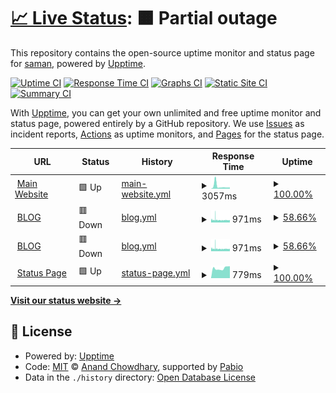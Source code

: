 # [📈 Live Status](https://upptime.samankhalife.ir): <!--live status--> **🟧 Partial outage**

This repository contains the open-source uptime monitor and status page for [saman](samankhalife.ir), powered by [Upptime](https://github.com/upptime/upptime).

[![Uptime CI](https://github.com/samankhalife/upptime/workflows/Uptime%20CI/badge.svg)](https://github.com/samankhalife/upptime/actions?query=workflow%3A%22Uptime+CI%22)
[![Response Time CI](https://github.com/samankhalife/upptime/workflows/Response%20Time%20CI/badge.svg)](https://github.com/samankhalife/upptime/actions?query=workflow%3A%22Response+Time+CI%22)
[![Graphs CI](https://github.com/samankhalife/upptime/workflows/Graphs%20CI/badge.svg)](https://github.com/samankhalife/upptime/actions?query=workflow%3A%22Graphs+CI%22)
[![Static Site CI](https://github.com/samankhalife/upptime/workflows/Static%20Site%20CI/badge.svg)](https://github.com/samankhalife/upptime/actions?query=workflow%3A%22Static+Site+CI%22)
[![Summary CI](https://github.com/samankhalife/upptime/workflows/Summary%20CI/badge.svg)](https://github.com/samankhalife/upptime/actions?query=workflow%3A%22Summary+CI%22)

With [Upptime](https://upptime.js.org), you can get your own unlimited and free uptime monitor and status page, powered entirely by a GitHub repository. We use [Issues](https://github.com/samankhalife/upptime/issues) as incident reports, [Actions](https://github.com/samankhalife/upptime/actions) as uptime monitors, and [Pages](https://upptime.samankhalife.ir) for the status page.

<!--start: status pages-->
<!-- This summary is generated by Upptime (https://github.com/upptime/upptime) -->
<!-- Do not edit this manually, your changes will be overwritten -->
<!-- prettier-ignore -->
| URL | Status | History | Response Time | Uptime |
| --- | ------ | ------- | ------------- | ------ |
| <img alt="" src="https://icons.duckduckgo.com/ip3/samankhalife.ir.ico" height="13"> [Main Website](https://samankhalife.ir) | 🟩 Up | [main-website.yml](https://github.com/samankhalife/upptime/commits/HEAD/history/main-website.yml) | <details><summary><img alt="Response time graph" src="./graphs/main-website/response-time-week.png" height="20"> 3057ms</summary><br><a href="https://upptime.samankhalife.ir/history/main-website"><img alt="Response time 3313" src="https://img.shields.io/endpoint?url=https%3A%2F%2Fraw.githubusercontent.com%2Fsamankhalife%2Fupptime%2FHEAD%2Fapi%2Fmain-website%2Fresponse-time.json"></a><br><a href="https://upptime.samankhalife.ir/history/main-website"><img alt="24-hour response time 1535" src="https://img.shields.io/endpoint?url=https%3A%2F%2Fraw.githubusercontent.com%2Fsamankhalife%2Fupptime%2FHEAD%2Fapi%2Fmain-website%2Fresponse-time-day.json"></a><br><a href="https://upptime.samankhalife.ir/history/main-website"><img alt="7-day response time 3057" src="https://img.shields.io/endpoint?url=https%3A%2F%2Fraw.githubusercontent.com%2Fsamankhalife%2Fupptime%2FHEAD%2Fapi%2Fmain-website%2Fresponse-time-week.json"></a><br><a href="https://upptime.samankhalife.ir/history/main-website"><img alt="30-day response time 2190" src="https://img.shields.io/endpoint?url=https%3A%2F%2Fraw.githubusercontent.com%2Fsamankhalife%2Fupptime%2FHEAD%2Fapi%2Fmain-website%2Fresponse-time-month.json"></a><br><a href="https://upptime.samankhalife.ir/history/main-website"><img alt="1-year response time 3313" src="https://img.shields.io/endpoint?url=https%3A%2F%2Fraw.githubusercontent.com%2Fsamankhalife%2Fupptime%2FHEAD%2Fapi%2Fmain-website%2Fresponse-time-year.json"></a></details> | <details><summary><a href="https://upptime.samankhalife.ir/history/main-website">100.00%</a></summary><a href="https://upptime.samankhalife.ir/history/main-website"><img alt="All-time uptime 96.42%" src="https://img.shields.io/endpoint?url=https%3A%2F%2Fraw.githubusercontent.com%2Fsamankhalife%2Fupptime%2FHEAD%2Fapi%2Fmain-website%2Fuptime.json"></a><br><a href="https://upptime.samankhalife.ir/history/main-website"><img alt="24-hour uptime 100.00%" src="https://img.shields.io/endpoint?url=https%3A%2F%2Fraw.githubusercontent.com%2Fsamankhalife%2Fupptime%2FHEAD%2Fapi%2Fmain-website%2Fuptime-day.json"></a><br><a href="https://upptime.samankhalife.ir/history/main-website"><img alt="7-day uptime 100.00%" src="https://img.shields.io/endpoint?url=https%3A%2F%2Fraw.githubusercontent.com%2Fsamankhalife%2Fupptime%2FHEAD%2Fapi%2Fmain-website%2Fuptime-week.json"></a><br><a href="https://upptime.samankhalife.ir/history/main-website"><img alt="30-day uptime 99.93%" src="https://img.shields.io/endpoint?url=https%3A%2F%2Fraw.githubusercontent.com%2Fsamankhalife%2Fupptime%2FHEAD%2Fapi%2Fmain-website%2Fuptime-month.json"></a><br><a href="https://upptime.samankhalife.ir/history/main-website"><img alt="1-year uptime 96.42%" src="https://img.shields.io/endpoint?url=https%3A%2F%2Fraw.githubusercontent.com%2Fsamankhalife%2Fupptime%2FHEAD%2Fapi%2Fmain-website%2Fuptime-year.json"></a></details>
| <img alt="" src="https://icons.duckduckgo.com/ip3/blog.samankhalife.ir.ico" height="13"> [BLOG](https://blog.samankhalife.ir) | 🟥 Down | [blog.yml](https://github.com/samankhalife/upptime/commits/HEAD/history/blog.yml) | <details><summary><img alt="Response time graph" src="./graphs/blog/response-time-week.png" height="20"> 971ms</summary><br><a href="https://upptime.samankhalife.ir/history/blog"><img alt="Response time 2014" src="https://img.shields.io/endpoint?url=https%3A%2F%2Fraw.githubusercontent.com%2Fsamankhalife%2Fupptime%2FHEAD%2Fapi%2Fblog%2Fresponse-time.json"></a><br><a href="https://upptime.samankhalife.ir/history/blog"><img alt="24-hour response time 913" src="https://img.shields.io/endpoint?url=https%3A%2F%2Fraw.githubusercontent.com%2Fsamankhalife%2Fupptime%2FHEAD%2Fapi%2Fblog%2Fresponse-time-day.json"></a><br><a href="https://upptime.samankhalife.ir/history/blog"><img alt="7-day response time 971" src="https://img.shields.io/endpoint?url=https%3A%2F%2Fraw.githubusercontent.com%2Fsamankhalife%2Fupptime%2FHEAD%2Fapi%2Fblog%2Fresponse-time-week.json"></a><br><a href="https://upptime.samankhalife.ir/history/blog"><img alt="30-day response time 1356" src="https://img.shields.io/endpoint?url=https%3A%2F%2Fraw.githubusercontent.com%2Fsamankhalife%2Fupptime%2FHEAD%2Fapi%2Fblog%2Fresponse-time-month.json"></a><br><a href="https://upptime.samankhalife.ir/history/blog"><img alt="1-year response time 2014" src="https://img.shields.io/endpoint?url=https%3A%2F%2Fraw.githubusercontent.com%2Fsamankhalife%2Fupptime%2FHEAD%2Fapi%2Fblog%2Fresponse-time-year.json"></a></details> | <details><summary><a href="https://upptime.samankhalife.ir/history/blog">58.66%</a></summary><a href="https://upptime.samankhalife.ir/history/blog"><img alt="All-time uptime 91.22%" src="https://img.shields.io/endpoint?url=https%3A%2F%2Fraw.githubusercontent.com%2Fsamankhalife%2Fupptime%2FHEAD%2Fapi%2Fblog%2Fuptime.json"></a><br><a href="https://upptime.samankhalife.ir/history/blog"><img alt="24-hour uptime 46.97%" src="https://img.shields.io/endpoint?url=https%3A%2F%2Fraw.githubusercontent.com%2Fsamankhalife%2Fupptime%2FHEAD%2Fapi%2Fblog%2Fuptime-day.json"></a><br><a href="https://upptime.samankhalife.ir/history/blog"><img alt="7-day uptime 58.66%" src="https://img.shields.io/endpoint?url=https%3A%2F%2Fraw.githubusercontent.com%2Fsamankhalife%2Fupptime%2FHEAD%2Fapi%2Fblog%2Fuptime-week.json"></a><br><a href="https://upptime.samankhalife.ir/history/blog"><img alt="30-day uptime 86.30%" src="https://img.shields.io/endpoint?url=https%3A%2F%2Fraw.githubusercontent.com%2Fsamankhalife%2Fupptime%2FHEAD%2Fapi%2Fblog%2Fuptime-month.json"></a><br><a href="https://upptime.samankhalife.ir/history/blog"><img alt="1-year uptime 91.22%" src="https://img.shields.io/endpoint?url=https%3A%2F%2Fraw.githubusercontent.com%2Fsamankhalife%2Fupptime%2FHEAD%2Fapi%2Fblog%2Fuptime-year.json"></a></details>
| <img alt="" src="https://icons.duckduckgo.com/ip3/ixpp.ir.ico" height="13"> [BLOG](https://ixpp.ir) | 🟥 Down | [blog.yml](https://github.com/samankhalife/upptime/commits/HEAD/history/blog.yml) | <details><summary><img alt="Response time graph" src="./graphs/blog/response-time-week.png" height="20"> 971ms</summary><br><a href="https://upptime.samankhalife.ir/history/blog"><img alt="Response time 2014" src="https://img.shields.io/endpoint?url=https%3A%2F%2Fraw.githubusercontent.com%2Fsamankhalife%2Fupptime%2FHEAD%2Fapi%2Fblog%2Fresponse-time.json"></a><br><a href="https://upptime.samankhalife.ir/history/blog"><img alt="24-hour response time 913" src="https://img.shields.io/endpoint?url=https%3A%2F%2Fraw.githubusercontent.com%2Fsamankhalife%2Fupptime%2FHEAD%2Fapi%2Fblog%2Fresponse-time-day.json"></a><br><a href="https://upptime.samankhalife.ir/history/blog"><img alt="7-day response time 971" src="https://img.shields.io/endpoint?url=https%3A%2F%2Fraw.githubusercontent.com%2Fsamankhalife%2Fupptime%2FHEAD%2Fapi%2Fblog%2Fresponse-time-week.json"></a><br><a href="https://upptime.samankhalife.ir/history/blog"><img alt="30-day response time 1356" src="https://img.shields.io/endpoint?url=https%3A%2F%2Fraw.githubusercontent.com%2Fsamankhalife%2Fupptime%2FHEAD%2Fapi%2Fblog%2Fresponse-time-month.json"></a><br><a href="https://upptime.samankhalife.ir/history/blog"><img alt="1-year response time 2014" src="https://img.shields.io/endpoint?url=https%3A%2F%2Fraw.githubusercontent.com%2Fsamankhalife%2Fupptime%2FHEAD%2Fapi%2Fblog%2Fresponse-time-year.json"></a></details> | <details><summary><a href="https://upptime.samankhalife.ir/history/blog">58.66%</a></summary><a href="https://upptime.samankhalife.ir/history/blog"><img alt="All-time uptime 91.22%" src="https://img.shields.io/endpoint?url=https%3A%2F%2Fraw.githubusercontent.com%2Fsamankhalife%2Fupptime%2FHEAD%2Fapi%2Fblog%2Fuptime.json"></a><br><a href="https://upptime.samankhalife.ir/history/blog"><img alt="24-hour uptime 46.97%" src="https://img.shields.io/endpoint?url=https%3A%2F%2Fraw.githubusercontent.com%2Fsamankhalife%2Fupptime%2FHEAD%2Fapi%2Fblog%2Fuptime-day.json"></a><br><a href="https://upptime.samankhalife.ir/history/blog"><img alt="7-day uptime 58.66%" src="https://img.shields.io/endpoint?url=https%3A%2F%2Fraw.githubusercontent.com%2Fsamankhalife%2Fupptime%2FHEAD%2Fapi%2Fblog%2Fuptime-week.json"></a><br><a href="https://upptime.samankhalife.ir/history/blog"><img alt="30-day uptime 86.30%" src="https://img.shields.io/endpoint?url=https%3A%2F%2Fraw.githubusercontent.com%2Fsamankhalife%2Fupptime%2FHEAD%2Fapi%2Fblog%2Fuptime-month.json"></a><br><a href="https://upptime.samankhalife.ir/history/blog"><img alt="1-year uptime 91.22%" src="https://img.shields.io/endpoint?url=https%3A%2F%2Fraw.githubusercontent.com%2Fsamankhalife%2Fupptime%2FHEAD%2Fapi%2Fblog%2Fuptime-year.json"></a></details>
| <img alt="" src="https://icons.duckduckgo.com/ip3/upptime.samankhalife.ir.ico" height="13"> [Status Page](https://upptime.samankhalife.ir) | 🟩 Up | [status-page.yml](https://github.com/samankhalife/upptime/commits/HEAD/history/status-page.yml) | <details><summary><img alt="Response time graph" src="./graphs/status-page/response-time-week.png" height="20"> 779ms</summary><br><a href="https://upptime.samankhalife.ir/history/status-page"><img alt="Response time 1139" src="https://img.shields.io/endpoint?url=https%3A%2F%2Fraw.githubusercontent.com%2Fsamankhalife%2Fupptime%2FHEAD%2Fapi%2Fstatus-page%2Fresponse-time.json"></a><br><a href="https://upptime.samankhalife.ir/history/status-page"><img alt="24-hour response time 941" src="https://img.shields.io/endpoint?url=https%3A%2F%2Fraw.githubusercontent.com%2Fsamankhalife%2Fupptime%2FHEAD%2Fapi%2Fstatus-page%2Fresponse-time-day.json"></a><br><a href="https://upptime.samankhalife.ir/history/status-page"><img alt="7-day response time 779" src="https://img.shields.io/endpoint?url=https%3A%2F%2Fraw.githubusercontent.com%2Fsamankhalife%2Fupptime%2FHEAD%2Fapi%2Fstatus-page%2Fresponse-time-week.json"></a><br><a href="https://upptime.samankhalife.ir/history/status-page"><img alt="30-day response time 701" src="https://img.shields.io/endpoint?url=https%3A%2F%2Fraw.githubusercontent.com%2Fsamankhalife%2Fupptime%2FHEAD%2Fapi%2Fstatus-page%2Fresponse-time-month.json"></a><br><a href="https://upptime.samankhalife.ir/history/status-page"><img alt="1-year response time 1139" src="https://img.shields.io/endpoint?url=https%3A%2F%2Fraw.githubusercontent.com%2Fsamankhalife%2Fupptime%2FHEAD%2Fapi%2Fstatus-page%2Fresponse-time-year.json"></a></details> | <details><summary><a href="https://upptime.samankhalife.ir/history/status-page">100.00%</a></summary><a href="https://upptime.samankhalife.ir/history/status-page"><img alt="All-time uptime 99.78%" src="https://img.shields.io/endpoint?url=https%3A%2F%2Fraw.githubusercontent.com%2Fsamankhalife%2Fupptime%2FHEAD%2Fapi%2Fstatus-page%2Fuptime.json"></a><br><a href="https://upptime.samankhalife.ir/history/status-page"><img alt="24-hour uptime 100.00%" src="https://img.shields.io/endpoint?url=https%3A%2F%2Fraw.githubusercontent.com%2Fsamankhalife%2Fupptime%2FHEAD%2Fapi%2Fstatus-page%2Fuptime-day.json"></a><br><a href="https://upptime.samankhalife.ir/history/status-page"><img alt="7-day uptime 100.00%" src="https://img.shields.io/endpoint?url=https%3A%2F%2Fraw.githubusercontent.com%2Fsamankhalife%2Fupptime%2FHEAD%2Fapi%2Fstatus-page%2Fuptime-week.json"></a><br><a href="https://upptime.samankhalife.ir/history/status-page"><img alt="30-day uptime 100.00%" src="https://img.shields.io/endpoint?url=https%3A%2F%2Fraw.githubusercontent.com%2Fsamankhalife%2Fupptime%2FHEAD%2Fapi%2Fstatus-page%2Fuptime-month.json"></a><br><a href="https://upptime.samankhalife.ir/history/status-page"><img alt="1-year uptime 99.78%" src="https://img.shields.io/endpoint?url=https%3A%2F%2Fraw.githubusercontent.com%2Fsamankhalife%2Fupptime%2FHEAD%2Fapi%2Fstatus-page%2Fuptime-year.json"></a></details>

<!--end: status pages-->

[**Visit our status website →**](https://upptime.samankhalife.ir)

## 📄 License

- Powered by: [Upptime](https://github.com/upptime/upptime)
- Code: [MIT](./LICENSE) © [Anand Chowdhary](https://anandchowdhary.com), supported by [Pabio](https://pabio.com)
- Data in the `./history` directory: [Open Database License](https://opendatacommons.org/licenses/odbl/1-0/)
